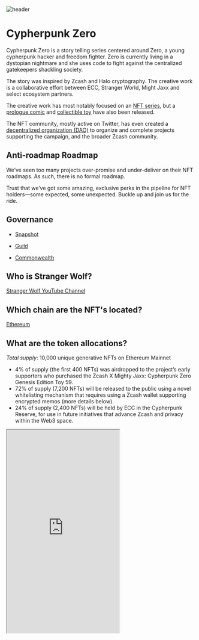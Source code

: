 ![header](https://user-images.githubusercontent.com/81990132/205220798-c8e51db6-ddad-46ff-b760-4017565318c5.png)


# Cypherpunk Zero

Cypherpunk Zero is a story telling series centered around Zero, a young cypherpunk hacker and freedom fighter. Zero is currently living in a dystopian nightmare and she uses code to fight against the centralized gatekeepers shackling society.

The story was inspired by Zcash and Halo cryptography. The creative work is a collaborative effort between ECC, Stranger World, Might Jaxx and select ecosystem partners.

The creative work has most notably focused on an [NFT series](https://opensea.io/collection/cypherpunk-zero), but a [prologue comic](https://halo.electriccoin.co/#view-prologue) and [collectible toy](https://mightyjaxx.com/products/cypherpunk-zero) have also been released.

The NFT community, mostly active on Twitter, has even created a [decentralized organization (DAO)](https://twitter.com/CypherpunkDAO) to organize and complete projects supporting the campaign, and the broader Zcash community.

## Anti-roadmap Roadmap

We’ve seen too many projects over-promise and under-deliver on their NFT roadmaps. As such, there is no formal roadmap.

Trust that we’ve got some amazing, exclusive perks in the pipeline for NFT holders—some expected, some unexpected. Buckle up and join us for the ride.

## Governance

  * [Snapshot](https://vote.cypherpunkzero.com/)

  * [Guild](https://guild.xyz/cypherpunkzerodao)

  * [Commonwealth](https://commonwealth.im/cypherpunk-zero)

## Who is Stranger Wolf?

[Stranger Wolf YouTube Channel](https://www.youtube.com/channel/UCFs8hIei9YdOJat7olR8iuQ)

## Which chain are the NFT's located?

[Ethereum](https://etherscan.io/address/0x3e86d6cf041b719c575f57050697c115f0a53758)

## What are the token allocations?

*Total supply*: 10,000 unique generative NFTs on Ethereum Mainnet
- 4% of supply (the first 400 NFTs) was airdropped to the project’s early supporters who purchased the Zcash X Mighty Jaxx: Cypherpunk Zero Genesis Edition Toy 59.
- 72% of supply (7,200 NFTs) will be released to the public using a novel whitelisting mechanism that requires using a Zcash wallet supporting encrypted memos (more details below).
- 24% of supply (2,400 NFTs) will be held by ECC in the Cypherpunk Reserve, for use in future initiatives that advance Zcash and privacy within the Web3 space.

<iframe style={{ border: 'none', width: '100%' }} height="540px" src="https://blocksurvey.io/copy-of-cypherpunk-v2-whitelist-KgRTgcGRTLePbNqIKRRuMA?v=o" />

## Resources

[Cypherpunk Zero Website](https://halo.electriccoin.co/)

[Cypherpunk Zero Twitter](https://twitter.com/cypherpunkZero)

[Cypherpunk Zero Opensea Collection](https://opensea.io/collection/cypherpunk-zero)

[Cypherpunk Zero DAO Twitter](https://twitter.com/CypherpunkDAO)

[Cypherpunk Zero DAO Discord](https://discord.com/invite/sjfgXys4Jf)

[Cypherpunk Zero NFT Mega Thread](https://forum.zcashcommunity.com/t/cypherpunk-zero-nft-megathread/41502?u=dismad)
